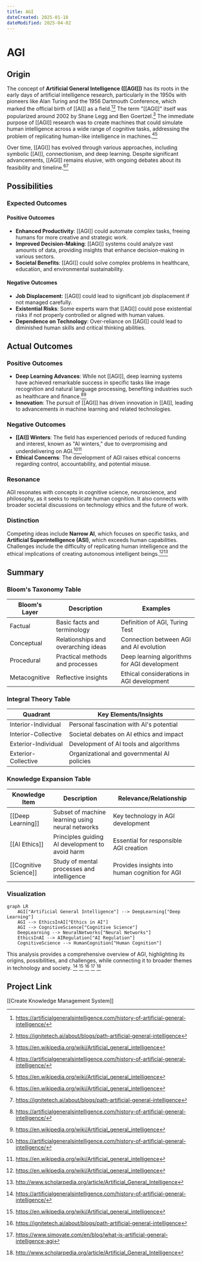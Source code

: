 ```yaml
---
title: AGI
dateCreated: 2025-01-18
dateModified: 2025-04-02
---
```


# AGI

## Origin

The concept of **Artificial General Intelligence ([[AGI]])** has its roots in the early days of artificial intelligence research, particularly in the 1950s with pioneers like Alan Turing and the 1956 Dartmouth Conference, which marked the official birth of [[AI]] as a field.[^1][^2] The term "[[AGI]]" itself was popularized around 2002 by Shane Legg and Ben Goertzel.[^3] The immediate purpose of [[AGI]] research was to create machines that could simulate human intelligence across a wide range of cognitive tasks, addressing the problem of replicating human-like intelligence in machines.[^1][^3]

Over time, [[AGI]] has evolved through various approaches, including symbolic [[AI]], connectionism, and deep learning. Despite significant advancements, [[AGI]] remains elusive, with ongoing debates about its feasibility and timeline.[^3][^2]

## Possibilities

### Expected Outcomes

#### Positive Outcomes

- **Enhanced Productivity**: [[AGI]] could automate complex tasks, freeing humans for more creative and strategic work.
- **Improved Decision-Making**: [[AGI]] systems could analyze vast amounts of data, providing insights that enhance decision-making in various sectors.
- **Societal Benefits**: [[AGI]] could solve complex problems in healthcare, education, and environmental sustainability.

#### Negative Outcomes

- **Job Displacement**: [[AGI]] could lead to significant job displacement if not managed carefully.
- **Existential Risks**: Some experts warn that [[AGI]] could pose existential risks if not properly controlled or aligned with human values.
- **Dependence on Technology**: Over-reliance on [[AGI]] could lead to diminished human skills and critical thinking abilities.

## Actual Outcomes

### Positive Outcomes

- **Deep Learning Advances**: While not [[AGI]], deep learning systems have achieved remarkable success in specific tasks like image recognition and natural language processing, benefiting industries such as healthcare and finance.[^1][^3]
- **Innovation**: The pursuit of [[AGI]] has driven innovation in [[AI]], leading to advancements in machine learning and related technologies.

### Negative Outcomes

- **[[AI]] Winters**: The field has experienced periods of reduced funding and interest, known as "AI winters," due to overpromising and underdelivering on AGI.[^1][^3]
- **Ethical Concerns**: The development of AGI raises ethical concerns regarding control, accountability, and potential misuse.

### Resonance

AGI resonates with concepts in cognitive science, neuroscience, and philosophy, as it seeks to replicate human cognition. It also connects with broader societal discussions on technology ethics and the future of work.

### Distinction

Competing ideas include **Narrow AI**, which focuses on specific tasks, and **Artificial Superintelligence (ASI)**, which exceeds human capabilities. Challenges include the difficulty of replicating human intelligence and the ethical implications of creating autonomous intelligent beings.[^3][^4]

## Summary

### Bloom's Taxonomy Table

| **Bloom's Layer** | **Description**                     | **Examples**               |
| ----------------- | ----------------------------------- | -------------------------- |
| Factual           | Basic facts and terminology         | Definition of AGI, Turing Test |
| Conceptual        | Relationships and overarching ideas | Connection between AGI and AI evolution |
| Procedural        | Practical methods and processes     | Deep learning algorithms for AGI development |
| Metacognitive     | Reflective insights                 | Ethical considerations in AGI development |

### Integral Theory Table

| **Quadrant**        | **Key Elements/Insights**  |
| ------------------- | -------------------------- |
| Interior-Individual | Personal fascination with AI's potential |
| Interior-Collective | Societal debates on AI ethics and impact |
| Exterior-Individual | Development of AI tools and algorithms |
| Exterior-Collective | Organizational and governmental AI policies |

### Knowledge Expansion Table

| **Knowledge Item**    | **Description**                                  | **Relevance/Relationship**                     |
| --------------------- | ------------------------------------------------ | ---------------------------------------------- |
| [[Deep Learning]]     | Subset of machine learning using neural networks | Key technology in AGI development              |
| [[AI Ethics]]         | Principles guiding AI development to avoid harm  | Essential for responsible AGI creation         |
| [[Cognitive Science]] | Study of mental processes and intelligence       | Provides insights into human cognition for AGI |

### Visualization

```mermaid
graph LR
    AGI["Artificial General Intelligence"] --> DeepLearning["Deep Learning"]
    AGI --> EthicsInAI["Ethics in AI"]
    AGI --> CognitiveScience["Cognitive Science"]
    DeepLearning --> NeuralNetworks["Neural Networks"]
    EthicsInAI --> AIRegulation["AI Regulation"]
    CognitiveScience --> HumanCognition["Human Cognition"]
```

This analysis provides a comprehensive overview of AGI, highlighting its origins, possibilities, and challenges, while connecting it to broader themes in technology and society.
[^1] [^3] [^2] [^5] [^4]

## Project Link

[[Create Knowledge Management System]]

[^1]: https://artificialgeneralsintelligence.com/history-of-artificial-general-intelligence/
[^2]: https://ignitetech.ai/about/blogs/path-artificial-general-intelligence
[^3]: https://en.wikipedia.org/wiki/Artificial_general_intelligence
[^4]: http://www.scholarpedia.org/article/Artificial_General_Intelligence
[^5]: https://www.simovate.com/en/blog/what-is-artificial-general-intelligence-agi
